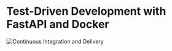 # Test-Driven Development with FastAPI and Docker

![Continuous Integration and Delivery](https://github.com/TRUEVORO/fastapi-tdd-docker/workflows/Continuous%20Integration%20and%20Delivery/badge.svg?branch=master)

